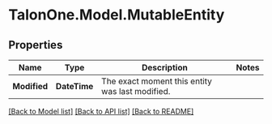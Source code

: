 
# TalonOne.Model.MutableEntity

## Properties

Name | Type | Description | Notes
------------ | ------------- | ------------- | -------------
**Modified** | **DateTime** | The exact moment this entity was last modified. | 

[[Back to Model list]](../README.md#documentation-for-models)
[[Back to API list]](../README.md#documentation-for-api-endpoints)
[[Back to README]](../README.md)

